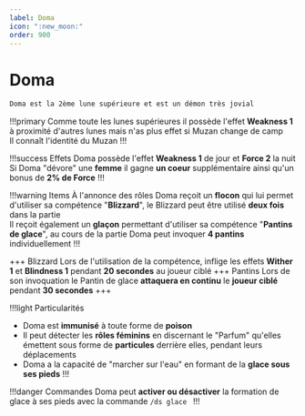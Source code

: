 ```yaml
---
label: Doma
icon: ":new_moon:"
order: 900
---
```


# Doma

```txt
Doma est la 2ème lune supérieure et est un démon très jovial
```

!!!primary
Comme toute les lunes supérieures il possède l'effet **Weakness 1** à proximité d'autres lunes mais n'as plus effet si Muzan change de camp <br>
Il connaît l'identité du Muzan
!!!

!!!success Effets
Doma possède l'effet **Weakness 1** de jour et **Force 2** la nuit
Si Doma "dévore" une **femme** il gagne **un coeur** supplémentaire ainsi qu'un bonus de **2% de Force**
!!!

!!!warning Items
À l'annonce des rôles Doma reçoit un **flocon** qui lui permet d'utiliser sa compétence "**Blizzard**", le Blizzard peut être utilisé **deux fois** dans la partie <br> 
Il reçoit également un **glaçon** permettant d'utiliser sa compétence "**Pantins de glace**", au cours de la partie Doma peut invoquer **4 pantins** individuellement
!!!

+++ Blizzard
Lors de l'utilisation de la compétence, inflige les effets **Wither 1** et **Blindness 1** pendant **20 secondes** au joueur ciblé 
+++ Pantins
Lors de son invoquation le Pantin de glace **attaquera en continu** le **joueur ciblé** pendant **30 secondes**
+++

!!!light Particularités
- Doma est **immunisé** à toute forme de **poison**
- Il peut détecter les **rôles féminins** en discernant le "Parfum" qu'elles émettent sous forme de **particules** derrière elles, pendant leurs déplacements
- Doma a la capacité de "marcher sur l'eau" en formant de la **glace sous ses pieds**
!!!

!!!danger Commandes
Doma peut **activer ou désactiver** la formation de glace à ses pieds avec la commande ```/ds glace ```
!!!





















